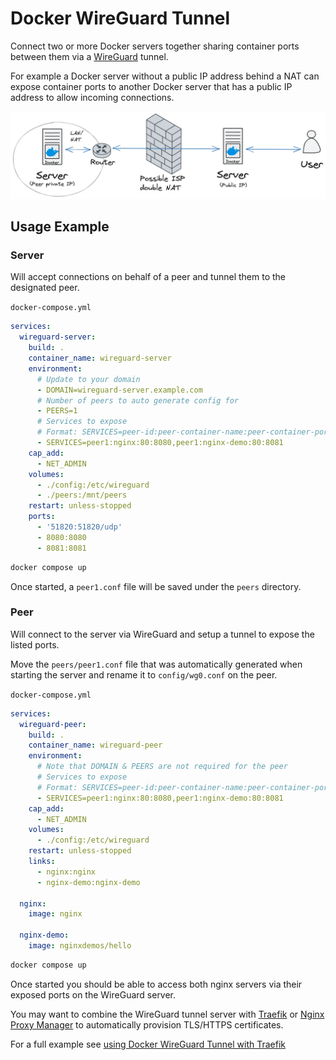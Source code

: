 # Docker WireGuard Tunnel

Connect two or more Docker servers together sharing container ports between them via a [WireGuard](https://www.wireguard.com/) tunnel.

For example a Docker server without a public IP address behind a NAT can expose container ports to another Docker server that has a public IP address to allow incoming connections.

![Example Topology](docker-wireguard-tunnel.png)

## Usage Example

### Server

Will accept connections on behalf of a peer and tunnel them to the designated peer.

`docker-compose.yml`

```yml
services:
  wireguard-server:
    build: .
    container_name: wireguard-server
    environment:
      # Update to your domain
      - DOMAIN=wireguard-server.example.com
      # Number of peers to auto generate config for
      - PEERS=1
      # Services to expose
      # Format: SERVICES=peer-id:peer-container-name:peer-container-port:expose-port-as
      - SERVICES=peer1:nginx:80:8080,peer1:nginx-demo:80:8081
    cap_add:
      - NET_ADMIN
    volumes:
      - ./config:/etc/wireguard
      - ./peers:/mnt/peers
    restart: unless-stopped
    ports:
      - '51820:51820/udp'
      - 8080:8080
      - 8081:8081
```

```bash
docker compose up
```

Once started, a `peer1.conf` file will be saved under the `peers` directory.

### Peer

Will connect to the server via WireGuard and setup a tunnel to expose the listed ports.

Move the `peers/peer1.conf` file that was automatically generated when starting the server and rename it to `config/wg0.conf` on the peer.

`docker-compose.yml`

```yml
services:
  wireguard-peer:
    build: .
    container_name: wireguard-peer
    environment:
      # Note that DOMAIN & PEERS are not required for the peer
      # Services to expose
      # Format: SERVICES=peer-id:peer-container-name:peer-container-port:expose-port-as
      - SERVICES=peer1:nginx:80:8080,peer1:nginx-demo:80:8081
    cap_add:
      - NET_ADMIN
    volumes:
      - ./config:/etc/wireguard
    restart: unless-stopped
    links:
      - nginx:nginx
      - nginx-demo:nginx-demo

  nginx:
    image: nginx

  nginx-demo:
    image: nginxdemos/hello
```

```bash
docker compose up
```

Once started you should be able to access both nginx servers via their exposed ports on the WireGuard server.

You may want to combine the WireGuard tunnel server with [Traefik](example-tls-traefik.md) or [Nginx Proxy Manager](https://nginxproxymanager.com/) to automatically provision TLS/HTTPS certificates.

For a full example see [using Docker WireGuard Tunnel with Traefik](example-tls-traefik.md)
